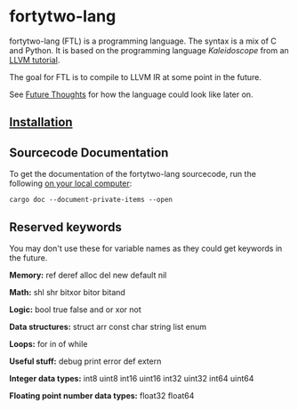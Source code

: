 # fortytwo-lang

fortytwo-lang (FTL) is a programming language. The syntax is a mix of C and Python.
It is based on the programming language _Kaleidoscope_ from an
[LLVM tutorial](https://llvm.org/docs/tutorial/MyFirstLanguageFrontend/index.html).

The goal for FTL is to compile to LLVM IR at some point in the future.

See [Future Thoughts](docs/future_thoughts.md) for how the language could look like later on.

## [Installation](docs/installation.md)

## Sourcecode Documentation

To get the documentation of the fortytwo-lang sourcecode, run the following [on your local computer](docs/installation.md#compile-yourself):

```
cargo doc --document-private-items --open
```

## Reserved keywords

You may don't use these for variable names as they could get keywords in the future.

**Memory:**
ref
deref
alloc
del
new
default
nil

**Math:**
shl
shr
bitxor
bitor
bitand

**Logic:**
bool
true
false
and
or
xor
not

**Data structures:**
struct
arr
const
char
string
list
enum

**Loops:**
for
in
of
while

**Useful stuff:**
debug
print
error
def
extern

**Integer data types:**
int8
uint8
int16
uint16
int32
uint32
int64
uint64

**Floating point number data types:**
float32
float64
